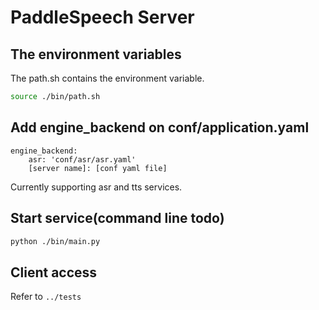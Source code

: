 # PaddleSpeech Server

## The environment variables
The path.sh contains the environment variable. 
```bash
source ./bin/path.sh
```

## Add engine_backend on conf/application.yaml
```
engine_backend:
    asr: 'conf/asr/asr.yaml'
    [server name]: [conf yaml file]
```
Currently supporting asr and tts services.

## Start service(command line todo)
```bash
python ./bin/main.py
```

## Client access
Refer to `../tests`


